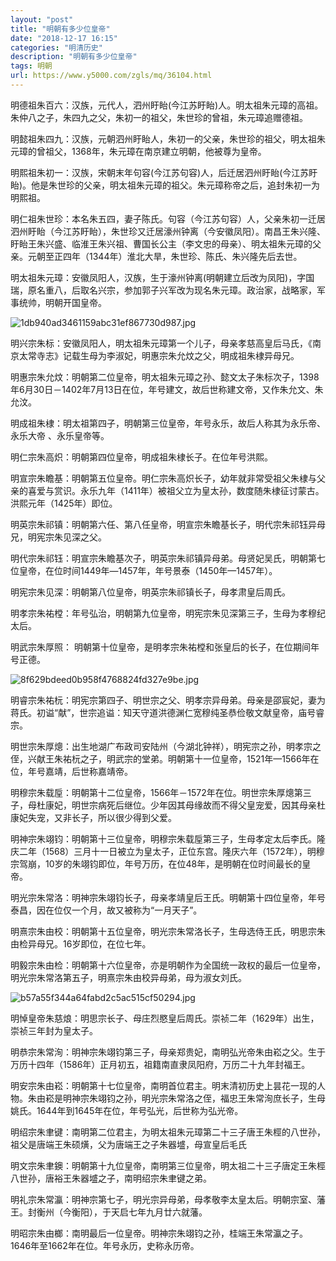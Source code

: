```yaml
---
layout: "post"
title: "明朝有多少位皇帝"
date: "2018-12-17 16:15"
categories: "明清历史"
description: "明朝有多少位皇帝"
tags: 明朝
url: https://www.y5000.com/zgls/mq/36104.html
---
```






明德祖朱百六：汉族，元代人，泗州盱眙(今江苏盱眙)人。明太祖朱元璋的高祖。朱仲八之子，朱四九之父，朱初一的祖父，朱世珍的曾祖，朱元璋追赠德祖。

明懿祖朱四九：汉族，元朝泗州盱眙人，朱初一的父亲，朱世珍的祖父，明太祖朱元璋的曾祖父，1368年，朱元璋在南京建立明朝，他被尊为皇帝。  

明熙祖朱初一：汉族，宋朝末年句容(今江苏句容)人，后迁居泗州盱眙(今江苏盱眙)。他是朱世珍的父亲，明太祖朱元璋的祖父。朱元璋称帝之后，追封朱初一为明熙祖。

明仁祖朱世珍：本名朱五四，妻子陈氏。句容（今江苏句容）人，父亲朱初一迁居泗州盱眙（今江苏盱眙），朱世珍又迁居濠州钟离（今安徽凤阳）。南昌王朱兴隆、盱眙王朱兴盛、临淮王朱兴祖、曹国长公主（李文忠的母亲）、明太祖朱元璋的父亲。元朝至正四年（1344年）淮北大旱，朱世珍、陈氏、朱兴隆先后去世。  

明太祖朱元璋：安徽凤阳人，汉族，生于濠州钟离(明朝建立后改为凤阳)，字国瑞，原名重八，后取名兴宗，参加郭子兴军改为现名朱元璋。政治家，战略家，军事统帅，明朝开国皇帝。

![1db940ad3461159abc31ef867730d987.jpg](https://img.y5000.com/uploads/allimg/181029/1db940ad3461159abc31ef867730d987.jpg)

明兴宗朱标：安徽凤阳人，明太祖朱元璋第一个儿子，母亲孝慈高皇后马氏，《南京太常寺志》记载生母为李淑妃，明惠宗朱允炆之父，明成祖朱棣异母兄。

明惠宗朱允炆：明朝第二位皇帝，明太祖朱元璋之孙、懿文太子朱标次子，1398年6月30日－1402年7月13日在位，年号建文，故后世称建文帝，又作朱允文、朱允汶。  

明成祖朱棣：明太祖第四子，明朝第三位皇帝，年号永乐，故后人称其为永乐帝、永乐大帝 、永乐皇帝等。  

明仁宗朱高炽：明朝第四位皇帝，明成祖朱棣长子。在位年号洪熙。  

明宣宗朱瞻基：明朝第五位皇帝。明仁宗朱高炽长子，幼年就非常受祖父朱棣与父亲的喜爱与赏识。永乐九年（1411年）被祖父立为皇太孙，数度随朱棣征讨蒙古。洪熙元年（1425年）即位。  

明英宗朱祁镇：明朝第六任、第八任皇帝，明宣宗朱瞻基长子，明代宗朱祁钰异母兄，明宪宗朱见深之父。  

明代宗朱祁钰：明宣宗朱瞻基次子，明英宗朱祁镇异母弟。母贤妃吴氏，明朝第七位皇帝，在位时间1449年―1457年，年号景泰（1450年—1457年）。  

明宪宗朱见深：明朝第八位皇帝，明英宗朱祁镇长子，母孝肃皇后周氏。  

明孝宗朱祐樘：年号弘治，明朝第九位皇帝，明宪宗朱见深第三子，生母为孝穆纪太后。  

明武宗朱厚照： 明朝第十位皇帝，是明孝宗朱祐樘和张皇后的长子，在位期间年号正德。  

![8f629bdeed0b958f4768824fd327e9be.jpg](https://img.y5000.com/uploads/allimg/181029/8f629bdeed0b958f4768824fd327e9be.jpg)

明睿宗朱祐杬：明宪宗第四子、明世宗之父、明孝宗异母弟。母亲是邵宸妃，妻为蒋氏。初谥“献”，世宗追谥：知天守道洪德渊仁宽穆纯圣恭俭敬文献皇帝，庙号睿宗。  

明世宗朱厚熜：出生地湖广布政司安陆州（今湖北钟祥），明宪宗之孙，明孝宗之侄，兴献王朱祐杬之子，明武宗的堂弟。明朝第十一位皇帝，1521年—1566年在位，年号嘉靖，后世称嘉靖帝。  

明穆宗朱载垕：明朝第十二位皇帝，1566年－1572年在位。明世宗朱厚熜第三子，母杜康妃，明世宗病死后继位。少年因其母缘故而不得父皇宠爱，因其母亲杜康妃失宠，又非长子，所以很少得到父爱。  

明神宗朱翊钧：明朝第十三位皇帝，明穆宗朱载垕第三子，生母孝定太后李氏。隆庆二年（1568）三月十一日被立为皇太子，正位东宫。隆庆六年（1572年），明穆宗驾崩，10岁的朱翊钧即位，年号万历，在位48年，是明朝在位时间最长的皇帝。  

明光宗朱常洛：明神宗朱翊钧长子，母亲孝靖皇后王氏。明朝第十四位皇帝，年号泰昌，因在位仅一个月，故又被称为“一月天子”。  

明熹宗朱由校：明朝第十五位皇帝，明光宗朱常洛长子，生母选侍王氏，明思宗朱由检异母兄。16岁即位，在位七年。  

明毅宗朱由检：明朝第十六位皇帝，亦是明朝作为全国统一政权的最后一位皇帝，明光宗朱常洛第五子，明熹宗朱由校异母弟，母为淑女刘氏。  

![b57a55f344a64fabd2c5ac515cf50294.jpg](https://img.y5000.com/uploads/allimg/181029/b57a55f344a64fabd2c5ac515cf50294.jpg)

明悼皇帝朱慈烺：明思宗长子、母庄烈愍皇后周氏。崇祯二年（1629年）出生，崇祯三年封为皇太子。  

明恭宗朱常洵：明神宗朱翊钧第三子，母亲郑贵妃，南明弘光帝朱由崧之父。生于万历十四年（1586年）正月初五，祖籍南直隶凤阳府，万历二十九年封福王。  

明安宗朱由崧：明朝第十七位皇帝，南明首位君主。明末清初历史上昙花一现的人物。朱由崧是明神宗朱翊钧之孙，明光宗朱常洛之侄，福忠王朱常洵庶长子，生母姚氏。1644年到1645年在位，年号弘光，后世称为弘光帝。  

明绍宗朱聿键：南明第二位君主，为明太祖朱元璋第二十三子唐王朱桱的八世孙，祖父是唐端王朱硕熿，父为唐端王之子朱器墭，母宣皇后毛氏  

明文宗朱聿鐭：明朝第十九位皇帝，南明第三位皇帝，明太祖二十三子唐定王朱桱八世孙，唐裕王朱器墭之子，南明绍宗朱聿键之弟。  

明礼宗朱常瀛：明神宗第七子，明光宗异母弟，母孝敬李太皇太后。明朝宗室、藩王。封衡州（今衡阳），于天启七年九月廿六就藩。  

明昭宗朱由榔：南明最后一位皇帝。明神宗朱翊钧之孙，桂端王朱常瀛之子。1646年至1662年在位。年号永历，史称永历帝。  

  
